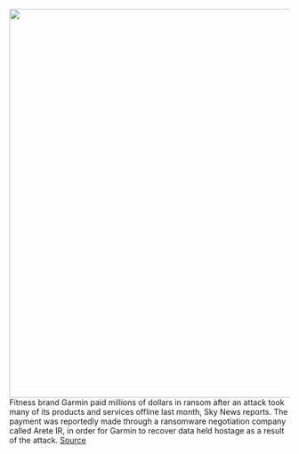 <img src='https://cdn.vox-cdn.com/thumbor/RPDMpLODW7GGKaSHVw7d8goZpp0=/0x294:1125x1136/1200x800/filters:focal(473x531:653x711)/cdn.vox-cdn.com/uploads/chorus_image/image/67152878/garmin_connect_down.5.jpg' width='700px' /><br/>
Fitness brand Garmin paid millions of dollars in ransom after an attack took many of its products and services offline last month, Sky News reports. The payment was reportedly made through a ransomware negotiation company called Arete IR, in order for Garmin to recover data held hostage as a result of the attack.
<a href='https://www.theverge.com/2020/8/4/21353842/garmin-ransomware-attack-wearables-wastedlocker-evil-corp'> Source <a/>